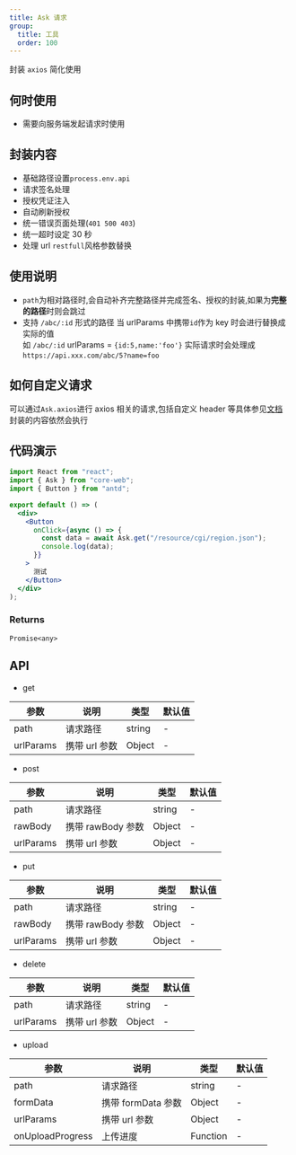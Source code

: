 ```yaml
---
title: Ask 请求
group:
  title: 工具
  order: 100
---
```


封装 `axios` 简化使用

## 何时使用

- 需要向服务端发起请求时使用

## 封装内容

- 基础路径设置`process.env.api`
- 请求签名处理
- 授权凭证注入
- 自动刷新授权
- 统一错误页面处理(`401 500 403`)
- 统一超时设定 30 秒
- 处理 url `restfull`风格参数替换

## 使用说明

- `path`为相对路径时,会自动补齐完整路径并完成签名、授权的封装,如果为**完整的路径**时则会跳过
- 支持 `/abc/:id` 形式的路径 当 urlParams 中携带`id`作为 key 时会进行替换成实际的值 <br/>
  如 `/abc/:id` urlParams = `{id:5,name:'foo'}` 实际请求时会处理成 `https://api.xxx.com/abc/5?name=foo`

## 如何自定义请求

可以通过`Ask.axios`进行 axios 相关的请求,包括自定义 header 等具体参见[文档](https://github.com/axios/axios)
封装的内容依然会执行

## 代码演示

```jsx
import React from "react";
import { Ask } from "core-web";
import { Button } from "antd";

export default () => (
  <div>
    <Button
      onClick={async () => {
        const data = await Ask.get("/resource/cgi/region.json");
        console.log(data);
      }}
    >
      测试
    </Button>
  </div>
);
```

### Returns

`Promise<any>`

## API

- get

| 参数      | 说明          | 类型   | 默认值 |
| --------- | ------------- | ------ | ------ |
| path      | 请求路径      | string | -      |
| urlParams | 携带 url 参数 | Object | -      |

- post

| 参数      | 说明              | 类型   | 默认值 |
| --------- | ----------------- | ------ | ------ |
| path      | 请求路径          | string | -      |
| rawBody   | 携带 rawBody 参数 | Object | -      |
| urlParams | 携带 url 参数     | Object | -      |

- put

| 参数      | 说明              | 类型   | 默认值 |
| --------- | ----------------- | ------ | ------ |
| path      | 请求路径          | string | -      |
| rawBody   | 携带 rawBody 参数 | Object | -      |
| urlParams | 携带 url 参数     | Object | -      |

- delete

| 参数      | 说明          | 类型   | 默认值 |
| --------- | ------------- | ------ | ------ |
| path      | 请求路径      | string | -      |
| urlParams | 携带 url 参数 | Object | -      |

- upload

| 参数             | 说明               | 类型     | 默认值 |
| ---------------- | ------------------ | -------- | ------ |
| path             | 请求路径           | string   | -      |
| formData         | 携带 formData 参数 | Object   | -      |
| urlParams        | 携带 url 参数      | Object   | -      |
| onUploadProgress | 上传进度           | Function | -      |
